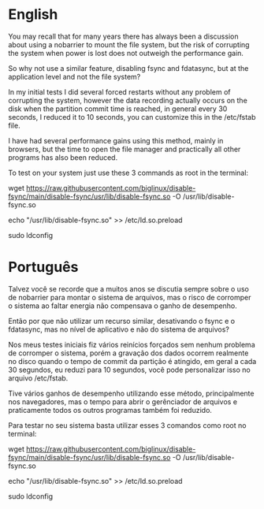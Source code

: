 # English

You may recall that for many years there has always been a discussion about using a nobarrier to mount the file system, but the risk of corrupting the system when power is lost does not outweigh the performance gain.

So why not use a similar feature, disabling fsync and fdatasync, but at the application level and not the file system?

In my initial tests I did several forced restarts without any problem of corrupting the system, however the data recording actually occurs on the disk when the partition commit time is reached, in general every 30 seconds, I reduced it to 10 seconds, you can customize this in the /etc/fstab file.

I have had several performance gains using this method, mainly in browsers, but the time to open the file manager and practically all other programs has also been reduced.

To test on your system just use these 3 commands as root in the terminal:

wget https://raw.githubusercontent.com/biglinux/disable-fsync/main/disable-fsync/usr/lib/disable-fsync.so -O /usr/lib/disable-fsync.so

echo "/usr/lib/disable-fsync.so" >> /etc/ld.so.preload

sudo ldconfig


# Português

Talvez você se recorde que a muitos anos se discutia sempre sobre o uso de nobarrier para montar o sistema de arquivos, mas o risco de corromper o sistema ao faltar energia não compensava o ganho de desempenho.

Então por que não utilizar um recurso similar, desativando o fsync e o fdatasync, mas no nível de aplicativo e não do sistema de arquivos?

Nos meus testes iniciais fiz vários reinícios forçados sem nenhum problema de corromper o sistema, porém a gravação dos dados ocorrem realmente no disco quando o tempo de commit da partição é atingido, em geral a cada 30 segundos, eu reduzi para 10 segundos, você pode personalizar isso no arquivo /etc/fstab.

Tive vários ganhos de desempenho utilizando esse método, principalmente nos navegadores, mas o tempo para abrir o gerênciador de arquivos e praticamente todos os outros programas também foi reduzido.

Para testar no seu sistema basta utilizar esses 3 comandos como root no terminal:


wget https://raw.githubusercontent.com/biglinux/disable-fsync/main/disable-fsync/usr/lib/disable-fsync.so -O /usr/lib/disable-fsync.so

echo "/usr/lib/disable-fsync.so" >> /etc/ld.so.preload

sudo ldconfig
